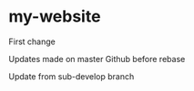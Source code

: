 # my-website

First change

Updates made on master Github before rebase

Update from sub-develop branch
